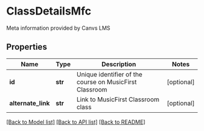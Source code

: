 # ClassDetailsMfc

Meta information provided by Canvs LMS
## Properties
Name | Type | Description | Notes
------------ | ------------- | ------------- | -------------
**id** | **str** | Unique identifier of the course on MusicFirst Classroom | [optional] 
**alternate_link** | **str** | Link to MusicFirst Classroom class | [optional] 

[[Back to Model list]](../README.md#documentation-for-models) [[Back to API list]](../README.md#documentation-for-api-endpoints) [[Back to README]](../README.md)


